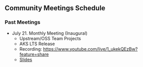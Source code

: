 ## Community Meetings Schedule

### Past Meetings

* July 21. Monthly Meeting (Inaugural)
  * Upstream/OSS Team Projects
  * AKS LTS Release
  * Recording: https://www.youtube.com/live/1_ukekQEzBw?feature=share
  * [Slides](./slide-decks/)
 

